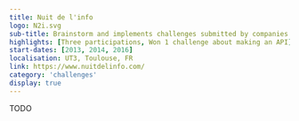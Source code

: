 ```yaml
---
title: Nuit de l'info
logo: N2i.svg
sub-title: Brainstorm and implements challenges submitted by companies and schools during a night in small teams. 
highlights: [Three participations, Won 1 challenge about making an API]
start-dates: [2013, 2014, 2016]
localisation: UT3, Toulouse, FR
link: https://www.nuitdelinfo.com/
category: 'challenges'
display: true
---
```

<!---
Gregoire Boiron <gregoire.boiron@gmail.com>
Copyright (c) 2018 Gregoire Boiron  All Rights Reserved.
--->

TODO